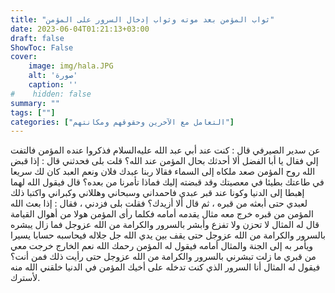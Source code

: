 ```yaml
---
title: "ثواب المؤمن بعد موته وثواب إدخال السرور على المؤمن" 
date: 2023-06-04T01:21:13+03:00
draft: false
ShowToc: False
cover:
    image: img/hala.JPG
    alt: 'صورة'
    caption: ''
#    hidden: false
summary: ""
tags: [""]
categories: ["التعامل مع الآخرين وحقوقهم ومكانتهم"]
---
```

عن سدير الصيرفي قال : كنت عند أبي عبد الله عليه‌السلام
فذكروا عنده المؤمن فالتفت إلي فقال يا أبا الفضل ألا أحدثك بحال
المؤمن عند الله؟ قلت بلى فحدثني قال : إذا قبض الله روح المؤمن صعد
ملكاه إلى السماء فقالا ربنا عبدك فلان ونعم العبد كان لك سريعا في
طاعتك بطيئا في معصيتك وقد قبضته إليك فماذا تأمرنا من بعده؟ قال
فيقول الله لهما إهبطا إلى الدنيا وكونا عند قبر عبدي فاحمداني وسبحاني
وهللاني وكبراني واكتبا ذلك لعبدي حتى أبعثه من قبره ، ثم قال ألا
أزيدك؟ فقلت بلى فزدني ، فقال : إذا بعث الله المؤمن من قبره خرج
معه مثال يقدمه أمامه فكلما رأى المؤمن هولا من أهوال القيامة قال له
المثال لا تحزن ولا تفزع وأبشر بالسرور والكرامة من الله عزوجل
فما زال يبشره بالسرور والكرامة من الله عزوجل حتى يقف بين يدي
الله جل جلاله فيحاسبه حسابا يسيرا ويأمر به إلى الجنة والمثال أمامه فيقول
له المؤمن رحمك الله نعم الخارج خرجت معي من قبري ما زلت تبشرني
بالسرور والكرامة من الله عزوجل حتى رأيت ذلك فمن أنت؟ فيقول
له المثال أنا السرور الذي كنت تدخله على أخيك المؤمن في الدنيا خلقني
الله منه لأسترك.
